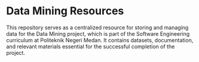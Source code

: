 # Data Mining Resources
This repository serves as a centralized resource for storing and managing data for the Data Mining project, which is part of the Software Engineering curriculum at Politeknik Negeri Medan. It contains datasets, documentation, and relevant materials essential for the successful completion of the project.
